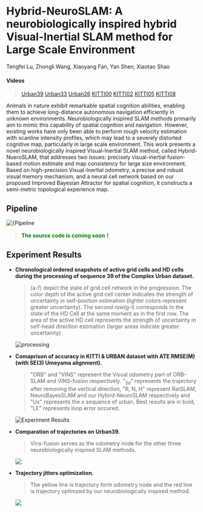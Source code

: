 # Hybrid-NeuroSLAM: A neurobiologically inspired hybrid Visual-Inertial SLAM method for Large Scale Environment
Tengfei Lu, Zhongli Wang, Xiaoyang Fan, Yan Shen, Xiaotao Shao

#### Videos
> [Urban39]( https://www.bilibili.com/video/BV1NJyxYwEx4/?vd_source=0e1f9dcbcbc75fb21e42454eac0c8a37)
[Urban33](https://www.bilibili.com/video/BV1c4yxY4Ekj/?vd_source=0e1f9dcbcbc75fb21e42454eac0c8a37)
[Urban26](https://www.bilibili.com/video/BV1ctyxYdEAX/?vd_source=0e1f9dcbcbc75fb21e42454eac0c8a37)
[KITTI00](https://www.bilibili.com/video/BV1wsyxYZEhL/?vd_source=0e1f9dcbcbc75fb21e42454eac0c8a37)
[KITTI02](https://www.bilibili.com/video/BV1HsyxYZEQR/?vd_source=0e1f9dcbcbc75fb21e42454eac0c8a37)
[KITTI05](https://www.bilibili.com/video/BV1AWyxYbEgu/?vd_source=0e1f9dcbcbc75fb21e42454eac0c8a37)
[KITTI08](https://www.bilibili.com/video/BV1AWyxYbETM/?vd_source=0e1f9dcbcbc75fb21e42454eac0c8a37)



<!-- #### [Project Page](https://16lemoing.github.io/dot) | [Paper](https://arxiv.org/abs/2312.00786) | [Video](https://www.youtube.com/watch?v=H0Rvq0OL87Y) | [BibTeX](#citation) -->

<!-- <p align="center"><img width="85%" src="assets/teaser.gif" /></p> -->


Animals in nature exhibit remarkable spatial cognition abilities, enabling them to achieve long-distance autonomous navigation efficiently in unknown environments. Neurobiologically inspired SLAM methods primarily aim to mimic this capability of spatial cognition and navigation. However, existing works have only been able to perform rough velocity estimation with scanline intensity profiles, which may lead to a severely distorted cognitive map, particularly in large scale environment. This work presents a novel neurobiologically inspired Visual-Inertial SLAM method, called Hybrid-NueroSLAM, that addresses two issues: precisely visual-inertial fusion-based motion estimate and map consistency for large size environment. 
Based on high-precision Visual-Inertial odometry, a precise and robust visual memory mechanism, and a neural cell network based on our proposed Improved Bayesian Attractor for spatial cognition, it constructs a semi-metric topological experience map.


## Pipeline
![{Pipeline](images/system_arch.jpg)


<!-- > <font color=green>**We will release the source code of this work after the paper is accepted！** </font> -->
> <font color=green>**The source code is coming soon！** </font>


## Experiment Results

<!-- > **Running on:** AMD R7 5800H with 16G RAM DDR4 3200MHz -->


- **Chronological ordered snapshots of active grid cells and HD cells during the processing of sequence 39 of the Complex Urban dataset.**
    >(a-f) depict the state of grid cell network in the progression. The color depth of the active grid cell center indicates the strength of uncertainty in self-position estimation (lighter colors represent greater uncertainty). The second row(g-l)  corresponds to the state of the HD Cell at the same moment as in the first row. The area of the active HD cell represents the strength of uncertainty in self-head direction estimation (larger areas indicate greater uncertainty)

    ![processing](images/processing.png)

- **Comaprison of accuracy in KITTI & URBAN dataset with ATE RMSE(M) (with SE(3) Umeyama alignment).**
    >"ORB" and "VINS" represent the Visual odometry part of ORB-SLAM and VINS-fusion respectively. "$_{2d}$" represents the trajectory after removing the vertical direction, "R, N, H" represent RatSLAM, NeuroBayesSLAM and our Hybird-NeuroSLAM respectively and "Ux" represents the x sequence of urban. Best results are in bold, "LE" represents loop error occured.

    ![Experiment Results](images/results.png)


- **Comparation of trajectories on Urban39.**
    >Vins-fusion serves as the odometry node for the other three neurobiologically inspired SLAM methods.

    ![](images/urban39_traj_compare.png)


- **Trajectory jitters optimization.**
    > The yellow line is trajectory form odometry node and the red line is trajectory optimzed by our neurobiologically inspired method.

    ![](images/traj_opt.png)